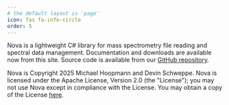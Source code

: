 ```yaml
---
# the default layout is 'page'
icon: fas fa-info-circle
order: 5
---
```


Nova is a lightweight C# library for mass spectrometry file reading and spectral data management. Documentation and
downloads are available now from this site. Source code is available from our [GitHub repository](https://github.com/SchweppeLab/Nova).

Nova is Copyright 2025 Michael Hoopmann and Devin Schweppe.
Nova is licensed under the Apache License, Version 2.0 (the "License");
you may not use Nova except in compliance with the License.
You may obtain a copy of the License [here](http://www.apache.org/licenses/LICENSE-2.0).

